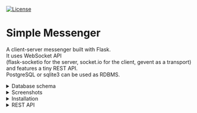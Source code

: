 [![License](https://img.shields.io/badge/license-MIT-green)](https://tldrlegal.com/license/mit-license)
<br>

# Simple Messenger
A client-server messenger built with Flask.<br>
It uses WebSocket API<br> 
(flask-socketio for the server, socket.io for the client, gevent as a transport)<br> 
and features a tiny REST API.<br>
PostgreSQL or sqlite3 can be used as RDBMS.

<details>
  
 <summary> 
    Database schema
  </summary>
  
  <br>
  
  ![Database schema](./screenshots/schema.png)
  <i>Made using <a href="https://pgmodeler.io/">pgmaker</a></i> 

</details>

<details>

  <summary>
      Screenshots
  </summary>
    
  <br>
    
  ![Registration page](./screenshots/2.png)
  <i>Registration page</i>
  
<br>

  ![After registration](./screenshots/3.png)
  <i>After registration, the user is automatically logged in, but stays unconfirmed - they have to check the inbox and follow the provided link </i> 
  
<br>

  ![Confirmation is completed](./screenshots/4.png)
  <i>Confirmation is completed</i>
  
<br>

  ![Logged out](./screenshots/5.png)
  <i>Logged out</i>
  
<br>

  ![Wrong user data](./screenshots/6.png)
  <i>Wrong user data</i>
  
<br>

  ![Main page](./screenshots/7.png)
  <i>Main page</i>
  
<br>

  ![Main page, several users selected](./screenshots/8.png)
  <i>Main page, several users selected</i>
  
<br>

  ![Main page, 3 unread messages](./screenshots/9.png)
  <i>Main page, 3 unread messages</i>
  
<br>

  ![Main page, chat selected](./screenshots/10.png)
  <i>Main page, chat selected</i>
  
<br>

  ![Main page, users and chats are filtered](./screenshots/11.png)
  <i>Main page, users and chats are filtered</i>
  
<br>

  ![Main page, users and chats filtered, no chats found](./screenshots/12.png)
  <i>Main page, users and chats filtered, no chats found</i>
  
<br>

  ![Generic error page](./screenshots/404.png)
  <i>Generic error page</i>   
    
</details>

<details>
  
  <summary>
    Installation
  </summary>
  
  <br>

  The easiest way to run the app is to create a Docker image and then run a container.<br>
  If you have a Debian based system (Ubuntu, Mint...), the following steps should work:<br>
  - clone the repository
  ```
  $ git clone https://github.com/96tm/simple-messenger.git
  ```
  - navigate to the project directory (Dockerfile is inside) and create a Docker image
  ```
  $ sudo docker build -t simple_messenger:latest .
  ```
  - download a Postgres image
  ```
  $ sudo docker pull postgres
  ```
  - run a Postgres container replacing "/directory/to/mount" with an appropriate directory
    to store the database <br>
    (if you have Postgres service on your system, 
    you'll need to stop it with  something like <br>
    ```$ sudo service postgresql stop```)
  ```
  $ sudo docker run --name postgres -d -p 5432:5432 \
    -e POSTGRES_USER=postgres_user \
    -e POSTGRES_PASSWORD=postgres_password \
    -e POSTGRES_DB=db_name \
    -v /directory/to/mount:/var/lib/postgresql/data \
    --rm postgres:latest
  ```
  - run a container with the Simple Messenger image<br>
    (you'll need to assign appropriate values to<br>
     ```SECRET_KEY```, ```MAIL_SERVER```, ```MAIL_SENDER```,
     ```MAIL_USERNAME``` and ```MAIL_PASSWORD```;<br>
     also, if you don't want to add fake users for testing,
     remove the line <br>
     ```-e ADD_TEST_USERS=1 \```)
  ```
  $ sudo docker run --name simple_messenger -d -p 8000:5000 \
    -e ADD_TEST_USERS=1 \
    -e SECRET_KEY=make_it_secret \
    -e SESSION_TYPE=filesystem \
    -e MAIL_SERVER=mail_server \
    -e MAIL_SENDER=mail@send.er \
    -e MAIL_PORT=587 \
    -e MAIL_USE_TLS=true \
    -e MAIL_USERNAME=username \
    -e MAIL_PASSWORD="password" \
    --link postgres:dbserver \
    -e DATABASE_URI=postgresql://postgres_user:postgres_password@dbserver/db_name \
    --rm simple_messenger:latest
  ```
  Now you can open the app at <a href="http://localhost:8000">localhost:8000 </a> and register.<br>
  If test users were added (```-e ADD_TEST_USERS=1```),<br>
  you can log in right away 
  with the following email/password pairs:
  - email: ```arthur@arthur.arthur```, password: ```arthur```;
  - email: ```morgain@morgain.morgain```, password: ```morgain```;
  - email: ```merlin@merlin.merlin```, password: ```merlin```.
</details>

<details>
  
 <summary> 
  REST API
 </summary>
 
 The following actions are available:
 - get a list of the authenticated user's chats
 ```/api/v1.0/chats```;
 - get a chat by id
 ```/api/v1.0/chats/1```;
 - get a list of messages in the chat
 ```/api/v1.0/chats/1/messages```;
 - get a message by the id from the chat
 ```/api/v1.0/chats/1/messages/1```;
 - send a message
 ```/api/v1.0/chats/1/messages/```.

 Sending a message requires a JSON object in the form 
 ```{"text" :"your_message_text"}```
 in the request.
 
</details>
